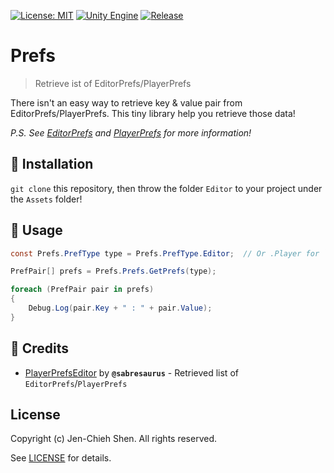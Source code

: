 [![License: MIT](https://img.shields.io/badge/License-MIT-green.svg)](https://opensource.org/licenses/MIT)
[![Unity Engine](https://img.shields.io/badge/unity-2023.1.11f1-black.svg?style=flat&logo=unity)](https://unity3d.com/get-unity/download/archive)
[![Release](https://img.shields.io/github/tag/jcs090218/Unity.Prefs.svg?label=release&logo=github)](https://github.com/jcs090218/Unity.Prefs/releases/latest)

# Prefs
> Retrieve ist of EditorPrefs/PlayerPrefs

There isn't an easy way to retrieve key & value pair from EditorPrefs/PlayerPrefs.
This tiny library help you retrieve those data!

*P.S. See [EditorPrefs][] and [PlayerPrefs][] for more information!*

## 💾 Installation

`git clone` this repository, then throw the folder `Editor` to your project
under the `Assets` folder!

## 🔨 Usage

```cs
const Prefs.PrefType type = Prefs.PrefType.Editor;  // Or .Player for `PlayerPrefs`

PrefPair[] prefs = Prefs.Prefs.GetPrefs(type);

foreach (PrefPair pair in prefs)
{
    Debug.Log(pair.Key + " : " + pair.Value);
}
```

## 📌 Credits

- [PlayerPrefsEditor][] by **`@sabresaurus`** - Retrieved list of `EditorPrefs`/`PlayerPrefs`

## License

Copyright (c) Jen-Chieh Shen. All rights reserved.

See [LICENSE](./LICENSE) for details.


[EditorPrefs]: https://docs.unity3d.com/ScriptReference/EditorPrefs.html
[PlayerPrefs]: https://docs.unity3d.com/ScriptReference/PlayerPrefs.html

[PlayerPrefsEditor]: https://github.com/sabresaurus/PlayerPrefsEditor
